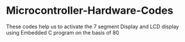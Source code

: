 # Microcontroller-Hardware-Codes
These codes help us to activate the 7 segment Display and LCD display using Embedded C program on the basis of 80
